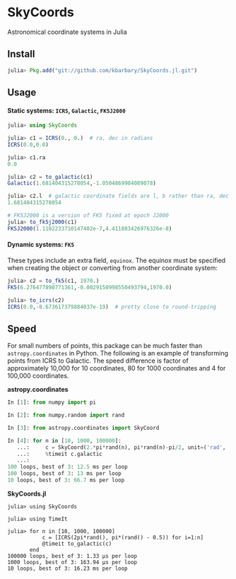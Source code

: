 # SkyCoords

Astronomical coordinate systems in Julia

## Install

```julia
julia> Pkg.add("git://github.com/kbarbary/SkyCoords.jl.git")
```

## Usage

#### Static systems: `ICRS`, `Galactic`, `FK5J2000`

```julia
julia> using SkyCoords

julia> c1 = ICRS(0., 0.)  # ra, dec in radians
ICRS(0.0,0.0)

julia> c1.ra
0.0

julia> c2 = to_galactic(c1)
Galactic(1.681404315278054,-1.0504869904089078)

julia> c2.l  # galactic coordinate fields are l, b rather than ra, dec
1.681404315278054

# FK5J2000 is a version of FK5 fixed at epoch J2000
julia> to_fk5j2000(c1)
FK5J2000(1.1102233710147402e-7,4.411803426976326e-8)
```


#### Dynamic systems: `FK5`

These types include an extra field, `equinox`. The equinox must be specified
when creating the object or converting from another coordinate system:

```julia
julia> c2 = to_fk5(c1, 1970.)
FK5(6.276477890771361,-0.0029150998550493794,1970.0)

julia> to_icrs(c2)
ICRS(0.0,-8.673617379884037e-19)  # pretty close to round-tripping
```


## Speed

For small numbers of points, this package can be much faster than
`astropy.coordinates` in Python. The following is an example of
transforming points from ICRS to Galactic. The speed difference is
factor of approximately 10,000 for 10 coordinates, 80 for 1000
coordinates and 4 for 100,000 coordinates.

**astropy.coordinates**

```python
In [1]: from numpy import pi

In [2]: from numpy.random import rand

In [3]: from astropy.coordinates import SkyCoord

In [4]: for n in [10, 1000, 100000]:
   ...:     c = SkyCoord(2.*pi*rand(n), pi*rand(n)-pi/2, unit=('rad', 'rad'))
   ...:     %timeit c.galactic
   ...: 
100 loops, best of 3: 12.5 ms per loop
100 loops, best of 3: 13 ms per loop
10 loops, best of 3: 66.7 ms per loop
```

**SkyCoords.jl**

```jlcon
julia> using SkyCoords

julia> using TimeIt

julia> for n in [10, 1000, 100000]
           c = [ICRS(2pi*rand(), pi*(rand() - 0.5)) for i=1:n]
           @timeit to_galactic(c)
       end
100000 loops, best of 3: 1.33 µs per loop
1000 loops, best of 3: 163.94 µs per loop
10 loops, best of 3: 16.23 ms per loop
```

